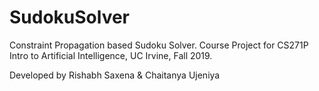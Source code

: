 # SudokuSolver
Constraint Propagation based Sudoku Solver.
Course Project for CS271P Intro to Artificial Intelligence, UC Irvine, Fall 2019.

Developed by Rishabh Saxena & Chaitanya Ujeniya
